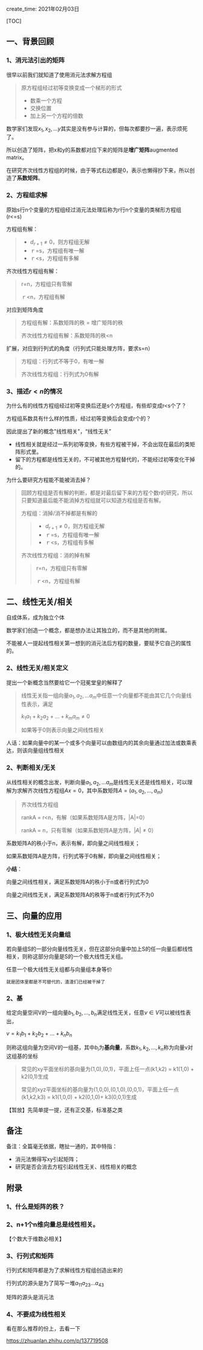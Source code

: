 create_time: 2021年02月03日

[TOC]

## 一、背景回顾

### 1、消元法引出的矩阵

很早以前我们就知道了使用消元法求解方程组

> 原方程组经过初等变换变成一个梯形的形式
>
> * 数乘一个方程
> * 交换位置
> * 加上另一个方程的倍数

数学家们发现$x_1,x_2,...y$其实是没有参与计算的，但每次都要抄一遍，表示烦死了。

所以创造了矩阵，把x和y的系数都对应下来的矩阵是**增广矩阵**augmented matrix。

在研究齐次线性方程组的时候，由于等式右边都是0，表示也懒得抄下来，所以创造了**系数矩阵**。



### 2、方程组求解

原始s行n个变量的方程组经过消元法处理后称为r行n个变量的类梯形方程组(r<=s)

方程组有解：

> * $d_{r+1}\neq 0$，则方程组无解
> * ｒ=s，方程组有唯一解
> * ｒ<s，方程组有多解



齐次线性方程组有解：

> r=n，方程组只有零解
>
> ｒ<n，方程组有解



对应到矩阵角度

> 方程组有解：系数矩阵的秩 = 增广矩阵的秩
>
> 齐次线性方程组有解：系数矩阵的秩<n



扩展，对应到行列式的角度（行列式只能处理方阵，要求s=n）

> 方程组：行列式不等于0，有唯一解
>
> 齐次线性方程组：行列式为0有解



### 3、描述$r<n$的情况

为什么有的线性方程组经过初等变换后还是s个方程组，有些却变成r<s个了？

方程组系数具有什么样的性质，经过初等变换后会变成r个的？

因此提出了新的概念"线性相关"，“线性无关”

* 线性相关就是经过一系列初等变换，有些方程被干掉，不会出现在最后的类矩阵形式里。
* 留下的方程都是线性无关的，不可被其他方程替代的，不能经过初等变化干掉的。



为什么要研究方程能不能被消去掉？

> 回顾方程组是否有解的判断，都是对最后留下来的方程个数r的研究，所以只要知道最后能不能消掉方程组就可以知道方程组是否有解。
>
> 方程组：消掉/消不掉都是有解的
>
> > - $d_{r+1}\neq 0$，则方程组无解
> > - ｒ=s，方程组有唯一解
> > - ｒ<s，方程组有多解
>
> 
>
> 齐次线性方程组：消的掉有解
>
> > r=n，方程组只有零解
> >
> > ｒ<n，方程组有解



## 二、线性无关/相关

自成体系，成为独立个体

数学家们创造一个概念，都是想办法让其独立的，而不是其他的附属。

不能被人一提起线性相关第一想到的消元法后方程的数量，要赋予它自己的属性的。

### 2、线性无关/相关定义

提出一个新概念当然要给它一个冠冕堂皇的解释了

> 线性无关指一组向量$a_1,a_2,...a_m$中任意一个向量都不能由其它几个向量线性表示，满足
>
> $k_1a_1 + k_2a_2 + ... + k_ma_m \neq 0$
>
> 如果等于0则表示向量之间线性相关



人话：如果向量中的某一个或多个向量可以由数组内的其余向量通过加法或数乘表达，则该向量组线性相关



### 2、判断相关/无关

从线性相关的概念出发，判断向量$a_1,a_2,...a_m$是线性无关还是线性相关，可以理解为求解齐次线性方程组$Ax = 0$，其中系数矩阵$A = (a_1,a_2,...,a_m)$

> 齐次线性方程组
>
> rankA = r<n，有解（如果系数矩阵A是方阵，|A|=0）
>
> rankA = n，只有零解（如果系数矩阵A是方阵，$|A|\neq 0$）

系数矩阵A的秩小于n，表示有解，即向量之间线性相关；

如果系数矩阵A是方阵，行列式等于0有解，即向量之间线性相关；

**小结**：

向量之间线性相关，满足系数矩阵A的秩小于n或者行列式为0

向量之间线性无关，满足系数矩阵A的秩等于n或者行列式不为0



## 三、向量的应用

### 1、极大线性无关向量组

若向量组S的一部分向量线性无关，但在这部分向量中加上S的任一向量后都线性相关，则称这部分向量是S的一个极大线性无关组。

任意一个极大线性无关组都与向量组本身等价

`就是团体里都是不可替代的，渣渣们已经被干掉了`



### 2、基

给定向量空间V的一组向量$b_1,b_2,...,b_n$满足线性无关，任意$v \in V$可以被线性表出，

$v = k_1b_1+k_2b_2 + ... + k_nb_n$

则称这组向量为空间V的一组基，其中$b_i$为**基向量**，系数$k_1,k_2,...,k_n$称为向量v对这组基的坐标

> 常见的xy平面坐标的基向量为(1,0),(0,1)，平面上任一点(k1,k2) = k1(1,0) + k2(0,1)生成
>
> 常见的xyz平面坐标的基向量为(1,0,0),(0,1,0),(0,0,1)，平面上任一点(k1,k2,k3) = k1(1,0,0) + k2(0,1,0)+ k3(0,0,1)生成



【暂放】先简单提一提，还有正交基，标准基之类



## 备注

备注：全篇毫无依据，瞎扯一通的，其中特指：

* 消元法懒得写xy引起矩阵；
* 研究是否会消去方程引起线性无关、线性相关的概念



## 附录

### 1、什么是矩阵的秩？

### 2、n+1个n维向量总是线性相关。

【个数大于维数必相关】



### 3、行列式和矩阵

行列式和矩阵都是为了求解线性方程组创造出来的

行列式的源头是为了简写一堆$a_{11}a_{23}...a_{43}$

矩阵的源头是消元法



### 4、不要成为线性相关

看在那么推荐的份上，去看一下

<https://zhuanlan.zhihu.com/p/137719508>